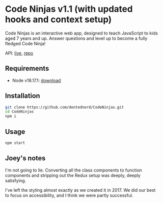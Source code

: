 # Code Ninjas v1.1 (with updated hooks and context setup)

Code Ninjas is an interactive web app, designed to teach JavaScript to kids aged 7 years and up. Answer questions and level up to become a fully fledged Code Ninja!

API: [live](https://codeninjas-api.fly.dev/), [repo](https://github.com/dentednerd/CodeNinjasBack)

## Requirements

- Node v18.17.1: [download](https://nodejs.org/en)

## Installation

```sh
git clone https://github.com/dentednerd/CodeNinjas.git
cd CodeNinjas
npm i
```

## Usage

```sh
npm start
```

## Joey's notes

I'm not going to lie. Converting all the class components to function components and stripping out the Redux setup was deeply, deeply satisfying.

I've left the styling almost exactly as we created it in 2017. We did our best to focus on accessibility, and I think we were partly successful.
